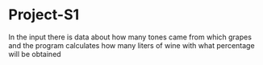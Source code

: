 # Project-S1
In the input there is data about how many tones came from which grapes and the program calculates how many liters of wine with what percentage will be obtained
